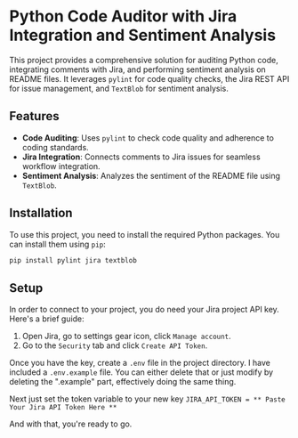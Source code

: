 # Python Code Auditor with Jira Integration and Sentiment Analysis

This project provides a comprehensive solution for auditing Python code, integrating comments with Jira, and performing sentiment analysis on README files. It leverages `pylint` for code quality checks, the Jira REST API for issue management, and `TextBlob` for sentiment analysis.

## Features

- **Code Auditing**: Uses `pylint` to check code quality and adherence to coding standards.
- **Jira Integration**: Connects comments to Jira issues for seamless workflow integration.
- **Sentiment Analysis**: Analyzes the sentiment of the README file using `TextBlob`.

## Installation

To use this project, you need to install the required Python packages. You can install them using `pip`:

```bash
pip install pylint jira textblob
```

## Setup

In order to connect to your project, you do need your Jira project API key. Here's a brief guide:

1. Open Jira, go to settings gear icon, click `Manage account`.
2. Go to the `Security` tab and click `Create API Token`.

Once you have the key, create a `.env` file in the project directory. I have included a `.env.example` file. You can either delete that or just modify by deleting the ".example" part, effectively doing the same thing. 

Next just set the token variable to your new key `JIRA_API_TOKEN = ** Paste Your Jira API Token Here **`

And with that, you're ready  to go. 